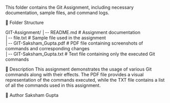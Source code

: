 This folder contains the Git Assignment, including necessary documentation, sample files, and command logs.

📂 Folder Structure

GIT-Assignment/
│-- README.md                   # Assignment documentation  
│-- file.txt                    # Sample file used in the assignment  
│-- GIT-Saksham_Gupta.pdf       # PDF file containing screenshots of commands and corresponding changes  
│-- GIT-Saksham_Gupta.txt       # Text file containing only the executed Git commands  

📜 Description
This assignment demonstrates the usage of various Git commands along with their effects. The PDF file provides a visual representation of the commands executed, while the TXT file contains a list of all the commands used in this assignment.

🔗 Author
Saksham Gupta
